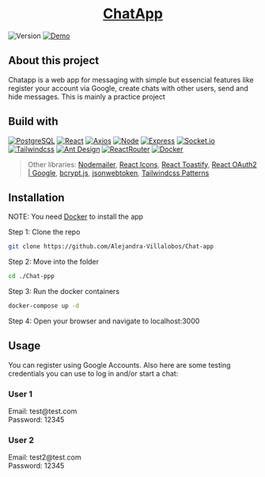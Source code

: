 <h1 align="center"><a href="https://chatappwebsite.up.railway.app/" target="_blank" rel="noopener noreferrer">ChatApp</a></h1>

![Version] [![Demo]][Demo-url]

<h2>About this project</h2>
Chatapp is a web app for messaging with simple but essencial features like register your account via Google, create chats with other users, send and hide messages. This is mainly a practice project 

<h2>Build with</h2>

[![PostgreSQL][PostgreSQL]][PostgreSQL-url]
[![React][React.js]][React-url]
[![Axios][Axios]][Axios-url]
[![Node][Node.js]][Node-url]
[![Express][Express.js]][Express-url]
[![Socket.io][Socket.io]][Socket.io-url]
[![Tailwindcss][Tailwindcss]][Tailwind-url]
[![Ant Design][Ant-Design]][Ant-url]
[![ReactRouter][React-Router]][ReactRouter-url]
[![Docker][Docker]][Docker-url]

> Other libraries: [Nodemailer][Nodemailer-url], [React Icons][React-Icons-url], [React Toastify][Toastify-url], [React OAuth2 | Google][Oauth-url], [bcrypt.js][bcrypt-url], [jsonwebtoken][jsonwebtoken-url], [Tailwindcss Patterns][Tailwindcss-Patterns-url]

<h2>Installation</h2>

NOTE: You need [Docker][Docker-url] to install the app

 Step 1: Clone the repo
   ```sh
   git clone https://github.com/Alejandra-Villalobos/Chat-app
   ```

Step 2: Move into the folder
   ```sh
   cd ./Chat-ppp
   ```

Step 3: Run the docker containers
   ```sh
   docker-compose up -d
   ```

Step 4: Open your browser and navigate to localhost:3000

<h2>Usage</h2>
You can register using Google Accounts. Also here are some testing credentials you can use to log in and/or start a chat:

<h3>User 1</h3>
Email: test@test.com </br>
Password: 12345

<h3>User 2</h3>
Email: test2@test.com </br>
Password: 12345

[Version]: https://img.shields.io/badge/version-1.5.0-green.svg

[Demo]: https://img.shields.io/badge/demo-click_here-blue.svg
[Demo-url]: https://chatappwebsite.up.railway.app/

[PostgreSQL]: https://img.shields.io/badge/PostgreSQL-316192?style=for-the-badge&logo=postgresql&logoColor=white
[PostgreSQL-url]: https://www.postgresql.org/

[React.js]: https://img.shields.io/badge/React-20232A?style=for-the-badge&logo=react&logoColor=61DAFB
[React-url]: https://es.react.dev/

[Axios]: https://img.shields.io/badge/Axios-a11df2?style=for-the-badge&logo=axios&logoColor=white
[Axios-url]: https://axios-http.com/

[Node.js]: https://img.shields.io/badge/Node.js-43853D?style=for-the-badge&logo=node.js&logoColor=white
[Node-url]: https://nodejs.org/en

[Express.js]: https://img.shields.io/badge/Express.js-404D59?style=for-the-badge&logo=express&logoColor=white
[Express-url]: https://expressjs.com/

[Socket.io]: https://img.shields.io/badge/Socket.io-010101?&style=for-the-badge&logo=Socket.io&logoColor=white
[Socket.io-url]: https://socket.io/

[Tailwindcss]: https://img.shields.io/badge/Tailwind_CSS-38B2AC?style=for-the-badge&logo=tailwind-css&logoColor=white
[Tailwind-url]: https://tailwindcss.com/

[Ant-Design]: https://img.shields.io/badge/Ant_Design-42bff5?style=for-the-badge&logo=antdesign&logoColor=white
[Ant-url]: https://ant.design/

[React-Router]: https://img.shields.io/badge/React_Router-CA4245?style=for-the-badge&logo=react-router&logoColor=white
[ReactRouter-url]: https://reactrouter.com/en/main

[Docker]: https://img.shields.io/badge/Docker-blue?style=for-the-badge&logo=docker&logoColor=white
[Docker-url]: https://www.docker.com/

[Nodemailer-url]: https://nodemailer.com/

[React-Icons-url]: https://react-icons.github.io/react-icons/

[Toastify-url]: https://github.com/fkhadra/react-toastify

[Oauth-url]: https://www.npmjs.com/package/@react-oauth/google

[bcrypt-url]: https://www.npmjs.com/package/bcryptjs

[jsonwebtoken-url]: https://www.npmjs.com/package/jsonwebtoken

[Tailwindcss-Patterns-url]: https://github.com/magmaflowco/tailwindcss-patterns
